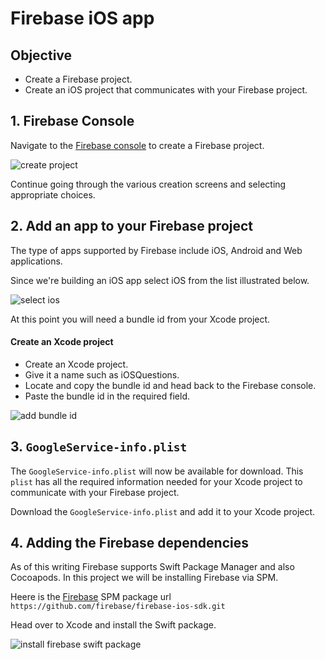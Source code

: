 # Firebase iOS app

## Objective 

* Create a Firebase project. 
* Create an iOS project that communicates with your Firebase project. 

## 1. Firebase Console 

Navigate to the [Firebase console](https://console.firebase.google.com/u/1/) to create a Firebase project. 

![create project](https://user-images.githubusercontent.com/1819208/110934167-ab766f80-82fb-11eb-9c17-780d667094ee.png)

Continue going through the various creation screens and selecting appropriate choices. 

## 2. Add an app to your Firebase project 

The type of apps supported by Firebase include iOS, Android and Web applications. 

Since we're building an iOS app select iOS from the list illustrated below. 

![select ios](https://user-images.githubusercontent.com/1819208/110934887-a960e080-82fc-11eb-81a3-76d98608472d.png)

At this point you will need a bundle id from your Xcode project. 

#### Create an Xcode project 

* Create an Xcode project. 
* Give it a name such as iOSQuestions. 
* Locate and copy the bundle id and head back to the Firebase console. 
* Paste the bundle id in the required field. 

![add bundle id](https://user-images.githubusercontent.com/1819208/110935263-3310ae00-82fd-11eb-961d-274ac076fc97.png)


## 3. `GoogleService-info.plist`

The `GoogleService-info.plist` will now be available for download. This `plist` has all the required information needed for your Xcode project to communicate with your Firebase project.

Download the `GoogleService-info.plist` and add it to your Xcode project. 

## 4. Adding the Firebase dependencies 

As of this writing Firebase supports Swift Package Manager and also Cocoapods. In this project we will be installing Firebase via SPM.

Heere is the [Firebase](https://github.com/firebase/firebase-ios-sdk/blob/master/SwiftPackageManager.md) SPM package url `https://github.com/firebase/firebase-ios-sdk.git`

Head over to Xcode and install the Swift package. 

![install firebase swift package](https://user-images.githubusercontent.com/1819208/110936108-5f78fa00-82fe-11eb-8706-c927114379a6.png)
